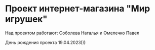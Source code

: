 # Проект интернет-магазина "Мир игрушек"

Над проектом работают: Соболева Наталья и Омелечко Павел

День рождения проекта 19.04.2023)))
